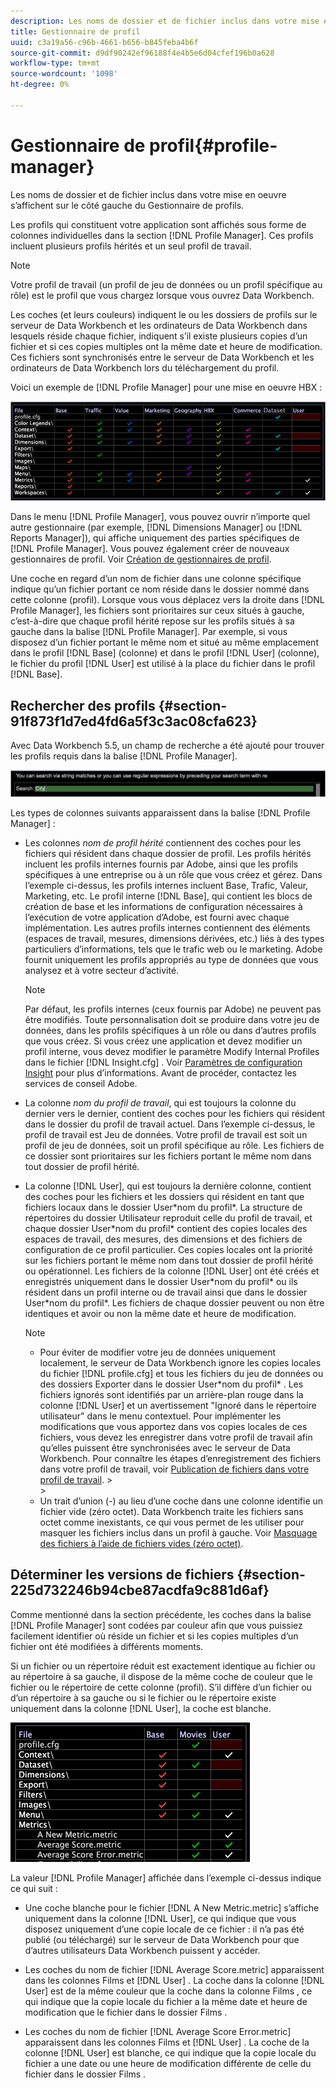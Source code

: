 ```yaml
---
description: Les noms de dossier et de fichier inclus dans votre mise en oeuvre s’affichent sur le côté gauche du Gestionnaire de profils.
title: Gestionnaire de profil
uuid: c3a19a56-c96b-4661-b656-b845feba4b6f
source-git-commit: d9df90242ef96188f4e4b5e6d04cfef196b0a628
workflow-type: tm+mt
source-wordcount: '1098'
ht-degree: 0%

---
```



# Gestionnaire de profil{#profile-manager}

Les noms de dossier et de fichier inclus dans votre mise en oeuvre s’affichent sur le côté gauche du Gestionnaire de profils.

Les profils qui constituent votre application sont affichés sous forme de colonnes individuelles dans la section [!DNL Profile Manager]. Ces profils incluent plusieurs profils hérités et un seul profil de travail.

>[!NOTE]
>
>Votre profil de travail (un profil de jeu de données ou un profil spécifique au rôle) est le profil que vous chargez lorsque vous ouvrez Data Workbench.

Les coches (et leurs couleurs) indiquent le ou les dossiers de profils sur le serveur de Data Workbench et les ordinateurs de Data Workbench dans lesquels réside chaque fichier, indiquent s’il existe plusieurs copies d’un fichier et si ces copies multiples ont la même date et heure de modification. Ces fichiers sont synchronisés entre le serveur de Data Workbench et les ordinateurs de Data Workbench lors du téléchargement du profil.

Voici un exemple de [!DNL Profile Manager] pour une mise en oeuvre HBX :

![](assets/client-prof.png)

Dans le menu [!DNL Profile Manager], vous pouvez ouvrir n’importe quel autre gestionnaire (par exemple, [!DNL Dimensions Manager] ou [!DNL Reports Manager]), qui affiche uniquement des parties spécifiques de [!DNL Profile Manager]. Vous pouvez également créer de nouveaux gestionnaires de profil. Voir [Création de gestionnaires de profil](../../../../home/c-get-started/c-intf-anlys-ftrs/c-cstm-prof-files-mgrs/c-new-prof-mgrs.md#concept-0021e006523e4d538aaa16322731d9d3).

Une coche en regard d’un nom de fichier dans une colonne spécifique indique qu’un fichier portant ce nom réside dans le dossier nommé dans cette colonne (profil). Lorsque vous vous déplacez vers la droite dans [!DNL Profile Manager], les fichiers sont prioritaires sur ceux situés à gauche, c’est-à-dire que chaque profil hérité repose sur les profils situés à sa gauche dans la balise [!DNL Profile Manager]. Par exemple, si vous disposez d’un fichier portant le même nom et situé au même emplacement dans le profil [!DNL Base] (colonne) et dans le profil [!DNL User] (colonne), le fichier du profil [!DNL User] est utilisé à la place du fichier dans le profil [!DNL Base].

## Rechercher des profils {#section-91f873f1d7ed4fd6a5f3c3ac08cfa623}

Avec Data Workbench 5.5, un champ de recherche a été ajouté pour trouver les profils requis dans la balise [!DNL Profile Manager].

![](assets/client-prof2.png)

Les types de colonnes suivants apparaissent dans la balise [!DNL Profile Manager] :

* Les colonnes *nom de profil hérité* contiennent des coches pour les fichiers qui résident dans chaque dossier de profil. Les profils hérités incluent les profils internes fournis par Adobe, ainsi que les profils spécifiques à une entreprise ou à un rôle que vous créez et gérez. Dans l’exemple ci-dessus, les profils internes incluent Base, Trafic, Valeur, Marketing, etc. Le profil interne [!DNL Base], qui contient les blocs de création de base et les informations de configuration nécessaires à l’exécution de votre application d’Adobe, est fourni avec chaque implémentation. Les autres profils internes contiennent des éléments (espaces de travail, mesures, dimensions dérivées, etc.) liés à des types particuliers d’informations, tels que le trafic web ou le marketing. Adobe fournit uniquement les profils appropriés au type de données que vous analysez et à votre secteur d’activité.

   >[!NOTE]
   >
   >Par défaut, les profils internes (ceux fournis par Adobe) ne peuvent pas être modifiés. Toute personnalisation doit se produire dans votre jeu de données, dans les profils spécifiques à un rôle ou dans d’autres profils que vous créez. Si vous créez une application et devez modifier un profil interne, vous devez modifier le paramètre Modify Internal Profiles dans le fichier [!DNL Insight.cfg] . Voir [Paramètres de configuration Insight](../../../../home/c-get-started/c-insght-config-param.md#concept-14da97d0756348e885c08ca9e866074b) pour plus d’informations. Avant de procéder, contactez les services de conseil Adobe.

* La colonne *nom du profil de travail*, qui est toujours la colonne du dernier vers le dernier, contient des coches pour les fichiers qui résident dans le dossier du profil de travail actuel. Dans l’exemple ci-dessus, le profil de travail est Jeu de données. Votre profil de travail est soit un profil de jeu de données, soit un profil spécifique au rôle. Les fichiers de ce dossier sont prioritaires sur les fichiers portant le même nom dans tout dossier de profil hérité.
* La colonne [!DNL User], qui est toujours la dernière colonne, contient des coches pour les fichiers et les dossiers qui résident en tant que fichiers locaux dans le dossier User\*nom du profil*. La structure de répertoires du dossier Utilisateur reproduit celle du profil de travail, et chaque dossier User\*nom du profil* contient des copies locales des espaces de travail, des mesures, des dimensions et des fichiers de configuration de ce profil particulier. Ces copies locales ont la priorité sur les fichiers portant le même nom dans tout dossier de profil hérité ou opérationnel. Les fichiers de la colonne [!DNL User] ont été créés et enregistrés uniquement dans le dossier User\*nom du profil* ou ils résident dans un profil interne ou de travail ainsi que dans le dossier User\*nom du profil*. Les fichiers de chaque dossier peuvent ou non être identiques et avoir ou non la même date et heure de modification.

   >[!NOTE]
   >
   >
   >    
   >    
   >    * Pour éviter de modifier votre jeu de données uniquement localement, le serveur de Data Workbench ignore les copies locales du fichier [!DNL profile.cfg] et tous les fichiers du jeu de données ou des dossiers Exporter dans le dossier User\*nom du profil* . Les fichiers ignorés sont identifiés par un arrière-plan rouge dans la colonne [!DNL User] et un avertissement &quot;Ignoré dans le répertoire utilisateur&quot; dans le menu contextuel. Pour implémenter les modifications que vous apportez dans vos copies locales de ces fichiers, vous devez les enregistrer dans votre profil de travail afin qu’elles puissent être synchronisées avec le serveur de Data Workbench. Pour connaître les étapes d’enregistrement des fichiers dans votre profil de travail, voir [Publication de fichiers dans votre profil de travail](../../../../home/c-get-started/c-admin-intrf/c-prof-mgr/t-pub-files-wkg-prof.md#task-a0106e010c834d16bd60eef4721b6af9).
      >    
      >    
   * Un trait d’union (-) au lieu d’une coche dans une colonne identifie un fichier vide (zéro octet). Data Workbench traite les fichiers sans octet comme inexistants, ce qui vous permet de les utiliser pour masquer les fichiers inclus dans un profil à gauche. Voir [Masquage des fichiers à l’aide de fichiers vides (zéro octet)](../../../../home/c-get-started/c-admin-intrf/c-prof-mgr/c-empty-files.md#concept-e776fac9e5904bed8c13b9d5eb17c491).


## Déterminer les versions de fichiers {#section-225d732246b94cbe87acdfa9c881d6af}

Comme mentionné dans la section précédente, les coches dans la balise [!DNL Profile Manager] sont codées par couleur afin que vous puissiez facilement identifier où réside un fichier et si les copies multiples d’un fichier ont été modifiées à différents moments.

Si un fichier ou un répertoire réduit est exactement identique au fichier ou au répertoire à sa gauche, il dispose de la même coche de couleur que le fichier ou le répertoire de cette colonne (profil). S’il diffère d’un fichier ou d’un répertoire à sa gauche ou si le fichier ou le répertoire existe uniquement dans la colonne [!DNL User], la coche est blanche.

![](assets/vis_ProfMgr_LocalFiles.png)

La valeur [!DNL Profile Manager] affichée dans l’exemple ci-dessus indique ce qui suit :

* Une coche blanche pour le fichier [!DNL A New Metric.metric] s’affiche uniquement dans la colonne [!DNL User], ce qui indique que vous disposez uniquement d’une copie locale de ce fichier : il n’a pas été publié (ou téléchargé) sur le serveur de Data Workbench pour que d’autres utilisateurs Data Workbench puissent y accéder.

* Les coches du nom de fichier [!DNL Average Score.metric] apparaissent dans les colonnes Films et [!DNL User] . La coche dans la colonne [!DNL User] est de la même couleur que la coche dans la colonne Films , ce qui indique que la copie locale du fichier a la même date et heure de modification que le fichier dans le dossier Films .

* Les coches du nom de fichier [!DNL Average Score Error.metric] apparaissent dans les colonnes Films et [!DNL User] . La coche de la colonne [!DNL User] est blanche, ce qui indique que la copie locale du fichier a une date ou une heure de modification différente de celle du fichier dans le dossier Films .

